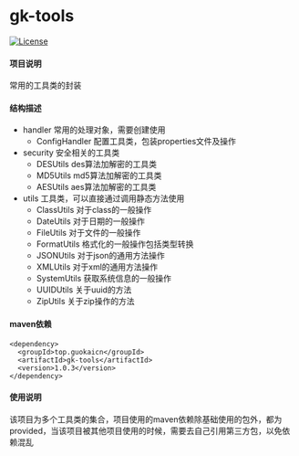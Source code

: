# gk-tools

[![License](https://img.shields.io/badge/License-Apache--2.0-blue.svg)](LICENSE)

#### 项目说明

常用的工具类的封装

#### 结构描述

- handler 常用的处理对象，需要创建使用
    - ConfigHandler 配置工具类，包装properties文件及操作
- security 安全相关的工具类
    - DESUtils des算法加解密的工具类
    - MD5Utils md5算法加解密的工具类
    - AESUtils aes算法加解密的工具类
- utils 工具类，可以直接通过调用静态方法使用
    - ClassUtils 对于class的一般操作
    - DateUtils 对于日期的一般操作
    - FileUtils 对于文件的一般操作
    - FormatUtils 格式化的一般操作包括类型转换
    - JSONUtils 对于json的通用方法操作
    - XMLUtils 对于xml的通用方法操作
    - SystemUtils 获取系统信息的一般操作
    - UUIDUtils 关于uuid的方法
    - ZipUtils 关于zip操作的方法

#### maven依赖

```
<dependency>
  <groupId>top.guokaicn</groupId>
  <artifactId>gk-tools</artifactId>
  <version>1.0.3</version>
</dependency>
```

#### 使用说明

该项目为多个工具类的集合，项目使用的maven依赖除基础使用的包外，都为provided，当该项目被其他项目使用的时候，需要去自己引用第三方包，以免依赖混乱